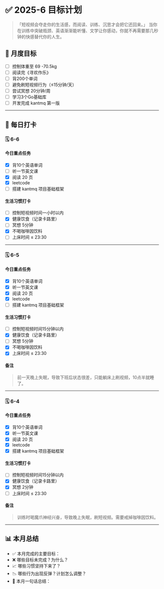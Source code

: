# ✅ 2025-6 目标计划

>「短视频会夺走你的生活感，而阅读、训练、沉思才会把它还回来。」
当你在训练中突破瓶颈、英语渐渐能听懂、文学让你感动，你就不再需要那几秒钟的快感替代你的人生。

## 📌 月度目标

- [ ] 控制体重至 69 -70.5kg
- [ ] 阅读完《寻欢作乐》
- [ ] 背200个单词
- [ ] 避免刷短视频行为（≤15分钟/天）
- [ ] 尝试冥想 20分钟/周
- [ ] 学习3个Go基础库
- [ ] 开发完成 kantmq 第一版

------

## 📅 每日打卡

### 🗓️ 6-6

#### 今日重点任务

- [x] 背10个英语单词
- [ ] 听一节英文课
- [x] 阅读 20 页
- [x] leetcode
- [ ] 搭建 kantmq 项目基础框架

#### 生活习惯打卡

- [ ] 控制短视频时间一小时以内
- [x] 健康饮食（记录卡路里）
- [ ] 冥想 5分钟
- [x] 不喝咖啡因饮料
- [ ] 上床时间 ≤ 23:30

------

### 🗓️ 6-5

#### 今日重点任务

- [x] 背10个英语单词
- [x] 听一节英文课
- [x] 阅读 20 页
- [x] leetcode
- [ ] 搭建 kantmq 项目基础框架

#### 生活习惯打卡

- [ ] 控制短视频时间15分钟以内
- [x] 健康饮食（记录卡路里）
- [ ] 冥想 5分钟
- [x] 不喝咖啡因饮料
- [x] 上床时间 ≤ 23:30

#### 备注

> 前一天晚上失眠，导致下班后状态很差，只能躺床上刷视频，10点半就睡了。

------

### 🗓️ 6-4

#### 今日重点任务

- [x] 背10个英语单词
- [x] 听一节英文课
- [x] 阅读 20 页
- [x] leetcode
- [x] 搭建 kantmq 项目基础框架

#### 生活习惯打卡

- [ ] 控制短视频时间15分钟以内
- [x] 健康饮食（记录卡路里）
- [x] 冥想 2分钟
- [ ] 上床时间 ≤ 23:30

#### 备注

> 训练时喝魔爪神经兴奋，导致晚上失眠，刷短视频。需要戒掉咖啡因饮料。

---- 

## 📊 本月总结

- ✅ 本月完成的主要目标：
- ❌ 哪些目标未完成？为什么？
- 📈 哪些习惯坚持下来了？
- 📉 哪些行为出现反弹？计划怎么调整？
- 💬 本月一句话总结：